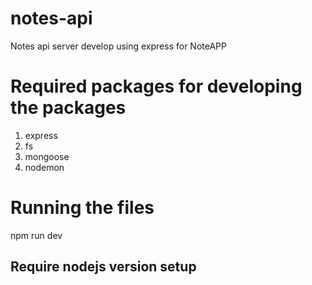 # notes-api
Notes api server develop using express for NoteAPP 

# Required packages for developing the packages
1. express
1. fs
3. mongoose
4. nodemon

# Running the files
npm run dev

## Require nodejs version setup